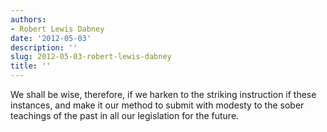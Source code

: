 ```yaml
---
authors:
- Robert Lewis Dabney
date: '2012-05-03'
description: ''
slug: 2012-05-03-robert-lewis-dabney
title: ''
---
```

We shall be wise, therefore, if we harken to the striking instruction if these instances, and make it our method to submit with modesty to the sober teachings of the past in all our legislation for the future.



